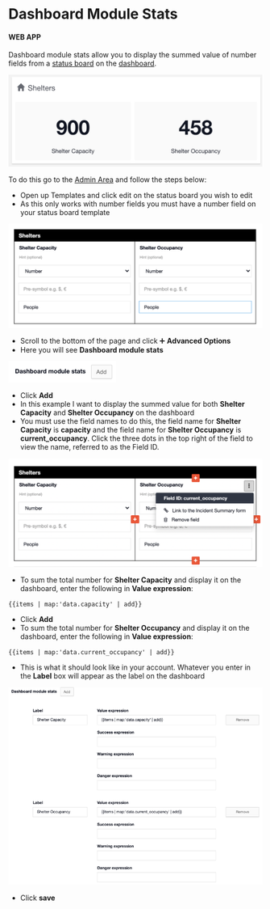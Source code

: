 # Dashboard Module Stats

#### WEB APP

Dashboard module stats allow you to display the summed value of number fields from a [status board](../status-boards.md) on the [dashboard](./). 

![](../../.gitbook/assets/dashboard-module-stats.png)

To do this go to the [Admin Area](../admin-area.md) and follow the steps below:

* Open up Templates and click edit on the status board you wish to edit
* As this only works with number fields you must have a number field on your status board template

![](../../.gitbook/assets/dashboard-module-stats-2.png)

* Scroll to the bottom of the page and click ➕ **Advanced Options**
* Here you will see **Dashboard module stats**

![](../../.gitbook/assets/dashboard-module-stats-3.png)

* Click **Add**
* In this example I want to display the summed value for both **Shelter Capacity** and **Shelter Occupancy** on the dashboard
* You must use the field names to do this, the field name for **Shelter Capacity** is **capacity** and the field name for **Shelter Occupancy** is **current\_occupancy**. Click the three dots in the top right of the field to view the name, referred to as the Field ID.  

![](../../.gitbook/assets/dashboard-module-stats-4.png)

* To sum the total number for **Shelter Capacity** and display it on the dashboard, enter the following in **Value expression**: 

```text
{{items | map:'data.capacity' | add}}
```

* Click **Add** 
* To sum the total number for **Shelter Occupancy** and display it on the dashboard, enter the following in **Value expression**: 

```text
{{items | map:'data.current_occupancy' | add}}
```

* This is what it should look like in your account. Whatever you enter in the **Label** box will appear as the label on the dashboard

![](../../.gitbook/assets/dashboard-module-stats-5.png)

* Click **save** 

